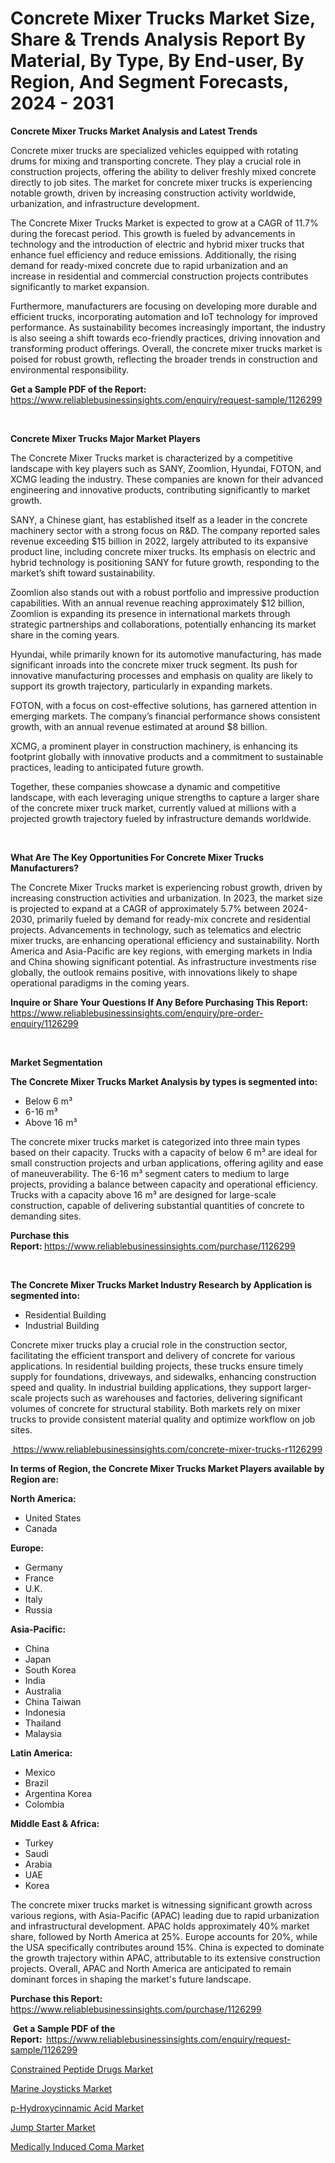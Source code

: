 <p><h1>Concrete Mixer Trucks Market Size, Share & Trends Analysis Report By Material, By Type, By End-user, By Region, And Segment Forecasts, 2024 - 2031</h1></p><p><strong>Concrete Mixer Trucks Market Analysis and Latest Trends</strong></p>
<p><p>Concrete mixer trucks are specialized vehicles equipped with rotating drums for mixing and transporting concrete. They play a crucial role in construction projects, offering the ability to deliver freshly mixed concrete directly to job sites. The market for concrete mixer trucks is experiencing notable growth, driven by increasing construction activity worldwide, urbanization, and infrastructure development.</p><p>The Concrete Mixer Trucks Market is expected to grow at a CAGR of 11.7% during the forecast period. This growth is fueled by advancements in technology and the introduction of electric and hybrid mixer trucks that enhance fuel efficiency and reduce emissions. Additionally, the rising demand for ready-mixed concrete due to rapid urbanization and an increase in residential and commercial construction projects contributes significantly to market expansion. </p><p>Furthermore, manufacturers are focusing on developing more durable and efficient trucks, incorporating automation and IoT technology for improved performance. As sustainability becomes increasingly important, the industry is also seeing a shift towards eco-friendly practices, driving innovation and transforming product offerings. Overall, the concrete mixer trucks market is poised for robust growth, reflecting the broader trends in construction and environmental responsibility.</p></p>
<p><strong>Get a Sample PDF of the Report:&nbsp;</strong> <a href="https://www.reliablebusinessinsights.com/enquiry/request-sample/1126299?utm_campaign=96&utm_medium=2&utm_source=Github&utm_content=ia&utm_term=02112024&utm_id=concrete-mixer-trucks">https://www.reliablebusinessinsights.com/enquiry/request-sample/1126299</a></p>
<p>&nbsp;</p>
<p><strong>Concrete Mixer Trucks Major Market Players</strong></p>
<p><p>The Concrete Mixer Trucks market is characterized by a competitive landscape with key players such as SANY, Zoomlion, Hyundai, FOTON, and XCMG leading the industry. These companies are known for their advanced engineering and innovative products, contributing significantly to market growth.</p><p>SANY, a Chinese giant, has established itself as a leader in the concrete machinery sector with a strong focus on R&D. The company reported sales revenue exceeding $15 billion in 2022, largely attributed to its expansive product line, including concrete mixer trucks. Its emphasis on electric and hybrid technology is positioning SANY for future growth, responding to the market’s shift toward sustainability.</p><p>Zoomlion also stands out with a robust portfolio and impressive production capabilities. With an annual revenue reaching approximately $12 billion, Zoomlion is expanding its presence in international markets through strategic partnerships and collaborations, potentially enhancing its market share in the coming years.</p><p>Hyundai, while primarily known for its automotive manufacturing, has made significant inroads into the concrete mixer truck segment. Its push for innovative manufacturing processes and emphasis on quality are likely to support its growth trajectory, particularly in expanding markets.</p><p>FOTON, with a focus on cost-effective solutions, has garnered attention in emerging markets. The company’s financial performance shows consistent growth, with an annual revenue estimated at around $8 billion. </p><p>XCMG, a prominent player in construction machinery, is enhancing its footprint globally with innovative products and a commitment to sustainable practices, leading to anticipated future growth.</p><p>Together, these companies showcase a dynamic and competitive landscape, with each leveraging unique strengths to capture a larger share of the concrete mixer truck market, currently valued at millions with a projected growth trajectory fueled by infrastructure demands worldwide. </p></p>
<p>&nbsp;</p>
<p><strong>What Are The Key Opportunities For Concrete Mixer Trucks Manufacturers?</strong></p>
<p><p>The Concrete Mixer Trucks market is experiencing robust growth, driven by increasing construction activities and urbanization. In 2023, the market size is projected to expand at a CAGR of approximately 5.7% between 2024-2030, primarily fueled by demand for ready-mix concrete and residential projects. Advancements in technology, such as telematics and electric mixer trucks, are enhancing operational efficiency and sustainability. North America and Asia-Pacific are key regions, with emerging markets in India and China showing significant potential. As infrastructure investments rise globally, the outlook remains positive, with innovations likely to shape operational paradigms in the coming years.</p></p>
<p><strong>Inquire or Share Your Questions If Any Before Purchasing This Report:</strong> <a href="https://www.reliablebusinessinsights.com/enquiry/pre-order-enquiry/1126299?utm_campaign=96&utm_medium=2&utm_source=Github&utm_content=ia&utm_term=02112024&utm_id=concrete-mixer-trucks">https://www.reliablebusinessinsights.com/enquiry/pre-order-enquiry/1126299</a></p>
<p>&nbsp;</p>
<p><strong>Market Segmentation</strong></p>
<p><strong>The Concrete Mixer Trucks Market Analysis by types is segmented into:</strong></p>
<p><ul><li>Below 6 m³</li><li>6-16 m³</li><li>Above 16 m³</li></ul></p>
<p><p>The concrete mixer trucks market is categorized into three main types based on their capacity. Trucks with a capacity of below 6 m³ are ideal for small construction projects and urban applications, offering agility and ease of maneuverability. The 6-16 m³ segment caters to medium to large projects, providing a balance between capacity and operational efficiency. Trucks with a capacity above 16 m³ are designed for large-scale construction, capable of delivering substantial quantities of concrete to demanding sites.</p></p>
<p><strong>Purchase this Report:&nbsp;</strong><a href="https://www.reliablebusinessinsights.com/purchase/1126299?utm_campaign=96&utm_medium=2&utm_source=Github&utm_content=ia&utm_term=02112024&utm_id=concrete-mixer-trucks">https://www.reliablebusinessinsights.com/purchase/1126299</a></p>
<p>&nbsp;</p>
<p><strong>The Concrete Mixer Trucks Market Industry Research by Application is segmented into:</strong></p>
<p><ul><li>Residential Building</li><li>Industrial Building</li></ul></p>
<p><p>Concrete mixer trucks play a crucial role in the construction sector, facilitating the efficient transport and delivery of concrete for various applications. In residential building projects, these trucks ensure timely supply for foundations, driveways, and sidewalks, enhancing construction speed and quality. In industrial building applications, they support larger-scale projects such as warehouses and factories, delivering significant volumes of concrete for structural stability. Both markets rely on mixer trucks to provide consistent material quality and optimize workflow on job sites. </p></p>
<p><a href="https://www.reliablebusinessinsights.com/concrete-mixer-trucks-r1126299?utm_campaign=96&utm_medium=2&utm_source=Github&utm_content=ia&utm_term=02112024&utm_id=concrete-mixer-trucks">&nbsp;https://www.reliablebusinessinsights.com/concrete-mixer-trucks-r1126299</a></p>
<p><strong>In terms of Region, the Concrete Mixer Trucks Market Players available by Region are:</strong></p>
<p>
    <p> <strong> North America: </strong>
        <ul>
            <li>United States</li>
            <li>Canada</li>
        </ul>
        </p> 
    <p> <strong> Europe: </strong>
        <ul>
            <li>Germany</li>
            <li>France</li>
            <li>U.K.</li>
            <li>Italy</li>
            <li>Russia</li>
        </ul>
        </p> 
    <p> <strong> Asia-Pacific: </strong>
        <ul>
            <li>China</li>
            <li>Japan</li>
            <li>South Korea</li>
            <li>India</li>
            <li>Australia</li>
            <li>China Taiwan</li>
            <li>Indonesia</li>
            <li>Thailand</li>
            <li>Malaysia</li>
        </ul>
        </p> 
    <p> <strong> Latin America: </strong>
        <ul>
            <li>Mexico</li>
            <li>Brazil</li>
            <li>Argentina Korea</li>
            <li>Colombia</li>
        </ul>
        </p> 
    <p> <strong> Middle East & Africa: </strong>
        <ul>
            <li>Turkey</li>
            <li>Saudi</li>
            <li>Arabia</li>
            <li>UAE</li>
            <li>Korea</li>
        </ul>
    </p>
    </p>
<p><p>The concrete mixer trucks market is witnessing significant growth across various regions, with Asia-Pacific (APAC) leading due to rapid urbanization and infrastructural development. APAC holds approximately 40% market share, followed by North America at 25%. Europe accounts for 20%, while the USA specifically contributes around 15%. China is expected to dominate the growth trajectory within APAC, attributable to its extensive construction projects. Overall, APAC and North America are anticipated to remain dominant forces in shaping the market's future landscape.</p></p>
<p><strong>Purchase this Report: </strong><a href="https://www.reliablebusinessinsights.com/purchase/1126299?utm_campaign=96&utm_medium=2&utm_source=Github&utm_content=ia&utm_term=02112024&utm_id=concrete-mixer-trucks">https://www.reliablebusinessinsights.com/purchase/1126299</a></p>
<p>&nbsp;<strong>Get a Sample PDF of the Report:&nbsp;&nbsp;</strong><a href="https://www.reliablebusinessinsights.com/enquiry/request-sample/1126299?utm_campaign=96&utm_medium=2&utm_source=Github&utm_content=ia&utm_term=02112024&utm_id=concrete-mixer-trucks">https://www.reliablebusinessinsights.com/enquiry/request-sample/1126299</a></p>
<p><strong></strong></p>
<p><p><a href="https://issuu.com/reportprime-2/docs/constrained-peptide-drugs-market-si_65747d1dd89270?utm_campaign=96&utm_medium=2&utm_source=Github&utm_content=ia&utm_term=02112024&utm_id=concrete-mixer-trucks">Constrained Peptide Drugs Market</a></p><p><a href="https://github.com/bramarquesw0f/Market-Research-Report-List-1/blob/main/marine-joysticks-market.md?utm_campaign=96&utm_medium=2&utm_source=Github&utm_content=ia&utm_term=02112024&utm_id=concrete-mixer-trucks">Marine Joysticks Market</a></p><p><a href="https://www.linkedin.com/pulse/global-p-hydroxycinnamic-acid-market-size-trends-analysis-1icse?utm_campaign=96&utm_medium=2&utm_source=Github&utm_content=ia&utm_term=02112024&utm_id=concrete-mixer-trucks">p-Hydroxycinnamic Acid Market</a></p><p><a href="https://github.com/birroctaymonyj/Market-Research-Report-List-1/blob/main/jump-starter-market.md?utm_campaign=96&utm_medium=2&utm_source=Github&utm_content=ia&utm_term=02112024&utm_id=concrete-mixer-trucks">Jump Starter Market</a></p><p><a href="https://issuu.com/reportprime-2/docs/medically-induced-coma-market-size-_35c28723a88a49?utm_campaign=96&utm_medium=2&utm_source=Github&utm_content=ia&utm_term=02112024&utm_id=concrete-mixer-trucks">Medically Induced Coma Market</a></p></p>
